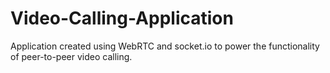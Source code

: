 # Video-Calling-Application
Application created using WebRTC and socket.io to power the functionality of peer-to-peer video calling.
